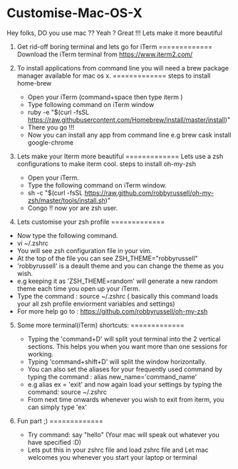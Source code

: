 # Customise-Mac-OS-X
Hey folks, DO you use mac ?? Yeah ? Great !!! 
Lets make it more beautiful 

1. Get rid-off boring terminal and lets go for iTerm
=============
Download the iTerm terminal from https://www.iterm2.com/
	 
2. To install applications from command line you will need a brew package manager available for mac os x.
=============
   steps to install home-brew
   - Open your iTerm (command+space then type iterm )
   - Type following command on iTerm window 
   - ruby -e "$(curl -fsSL https://raw.githubusercontent.com/Homebrew/install/master/install)"
   - There you go !!!
   - Now you can install any app from command line e.g brew cask install google-chrome 
   
3. Lets make your Iterm more beautiful
=============
   Lets use a zsh configurations to make iterm cool.
   steps to install oh-my-zsh
   - Open your iTerm.
   - Type the following command on iTerm window.
   - sh -c "$(curl -fsSL https://raw.github.com/robbyrussell/oh-my-zsh/master/tools/install.sh)"
   - Congo !! now yor are zsh user.
   
4. Lets customise your zsh profile
=============
  - Now type the following command.
  - vi ~/.zshrc
  - You will see zsh configuration file in your vim.
  - At the top of the file you can see ZSH_THEME="robbyrussell"
  - 'robbyrussell' is a deault theme and you can change the theme as you wish.
  - e.g keeping it as 'ZSH_THEME=random' will generate a new random theme each time you open up your iTerm.
  - Type the command : source ~/.zshrc ( basically this command loads your all zsh profile enviorment variables and settings)
  - For more help go to : https://github.com/robbyrussell/oh-my-zsh
  
5. Some more terminal(iTerm) shortcuts:
=============
   - Typing the 'command+D' will split yout terminal into the 2 vertical sections. This helps you when you want more than one    sessions for working.
   - Typing 'command+shift+D' will split the window horizontally.
   - You can also set the aliases for your frequently used command by typing the command : alias new_name='command_name'
   - e.g alias ex = 'exit' and now again load your settings by typing the command: source ~/.zshrc 
   - From next time onwards whenever you wish to exit from iterm, you can simply type 'ex'
  
6. Fun part ;)
=============
   - Try command: say "hello" (Your mac will speak out whatever you have specified :D)
   - Lets put this in your zshrc file and load zshrc file and Let mac welcomes you whenever you start your laptop or terminal 
  
   


